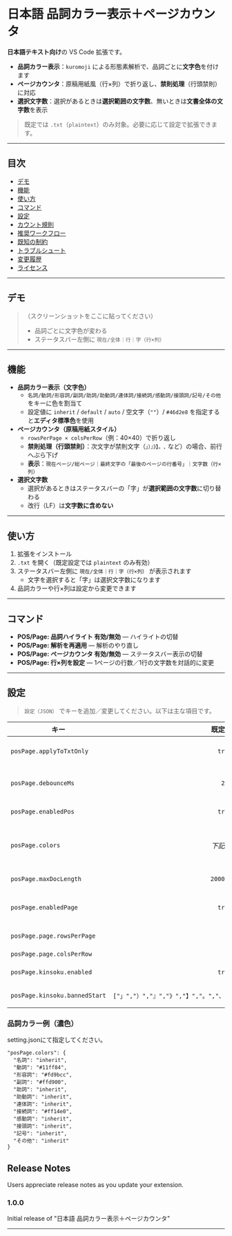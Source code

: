 # 日本語 品詞カラー表示＋ページカウンタ

**日本語テキスト向け**の VS Code 拡張です。  

- **品詞カラー表示**：`kuromoji` による形態素解析で、品詞ごとに**文字色**を付けます  
- **ページカウンタ**：原稿用紙風（行×列）で折り返し、**禁則処理**（行頭禁則）に対応  
- **選択文字数**：選択があるときは**選択範囲の文字数**、無いときは**文書全体の文字数**を表示

> 既定では `.txt`（`plaintext`）のみ対象。必要に応じて設定で拡張できます。

---

## 目次

- [デモ](#デモ)
- [機能](#機能)
- [使い方](#使い方)
- [コマンド](#コマンド)
- [設定](#設定)
- [カウント規則](#カウント規則)
- [推奨ワークフロー](#推奨ワークフロー)
- [既知の制約](#既知の制約)
- [トラブルシュート](#トラブルシュート)
- [変更履歴](#変更履歴)
- [ライセンス](#ライセンス)

---

## デモ
>
> （スクリーンショットをここに貼ってください）
>
> - 品詞ごとに文字色が変わる
> - ステータスバー左側に `現在/全体｜行｜字（行×列）`

---

## 機能

- **品詞カラー表示（文字色）**  
  - `名詞/動詞/形容詞/副詞/助詞/助動詞/連体詞/接続詞/感動詞/接頭詞/記号/その他` をキーに色を割当て  
  - 設定値に `inherit` / `default` / `auto` / 空文字（`""`）/ `#46d2e8` を指定すると**エディタ標準色**を使用
- **ページカウンタ（原稿用紙スタイル）**  
  - `rowsPerPage × colsPerRow`（例：40×40）で折り返し  
  - **禁則処理（行頭禁則）**：次文字が禁則文字（`」）』》】。､` など）の場合、前行へぶら下げ
  - **表示**：`現在ページ/総ページ｜最終文字の「最後のページの行番号」｜文字数（行×列）`
- **選択文字数**  
  - 選択があるときはステータスバーの「字」が**選択範囲の文字数**に切り替わる  
  - 改行（LF）は**文字数に含めない**

---

## 使い方

1. 拡張をインストール
2. `.txt` を開く（既定設定では `plaintext` のみ有効）
3. ステータスバー左側に `現在/全体｜行｜字（行×列）` が表示されます  
   - 文字を選択すると「字」は選択文字数になります
4. 品詞カラーや行×列は設定から変更できます

---

## コマンド

- **POS/Page: 品詞ハイライト 有効/無効** — ハイライトの切替
- **POS/Page: 解析を再適用** — 解析のやり直し
- **POS/Page: ページカウンタ 有効/無効** — ステータスバー表示の切替
- **POS/Page: 行×列を設定** — 1ページの行数／1行の文字数を対話的に変更

---

## 設定

> `設定（JSON）` でキーを追加／変更してください。以下は主な項目です。

| キー | 既定値 | 説明 |
|---|---:|---|
| `posPage.applyToTxtOnly` | `true` | `.txt`（`plaintext`）のみ対象 |
| `posPage.debounceMs` | `200` | 入力中の再解析ディレイ（ms） |
| `posPage.enabledPos` | `true` | 品詞カラー表示の有効化 |
| `posPage.colors` | *下記例* | 品詞→文字色のマップ。`inherit` 等で**標準色** |
| `posPage.maxDocLength` | `200000` | 大きすぎる文書の安全弁 |
| `posPage.enabledPage` | `true` | ステータスバー表示の有効化 |
| `posPage.page.rowsPerPage` | `20` | 1ページの行数 |
| `posPage.page.colsPerRow` | `20` | 1行の文字数 |
| `posPage.kinsoku.enabled` | `true` | 行頭禁則を有効にする |
| `posPage.kinsoku.bannedStart` | `["」","）","』","》","】","。","、"]` | 行頭に来ない文字のリスト |

### 品詞カラー例（濃色）

setting.jsonにて指定してください。

```jsonc
"posPage.colors": {
  "名詞": "inherit",
  "動詞": "#11ff84",
  "形容詞": "#fd9bcc",
  "副詞": "#ffd900",
  "助詞": "inherit",
  "助動詞": "inherit",
  "連体詞": "inherit",
  "接続詞": "#ff14e0",
  "感動詞": "inherit",
  "接頭詞": "inherit",
  "記号": "inherit",
  "その他": "inherit"
}
```

## Release Notes

Users appreciate release notes as you update your extension.

### 1.0.0

Initial release of "日本語 品詞カラー表示＋ページカウンタ"

---
